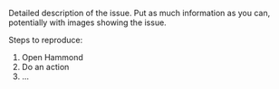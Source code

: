 Detailed description of the issue. Put as much information as you can, potentially
with images showing the issue.

Steps to reproduce:

1. Open Hammond
2. Do an action
3. ...

